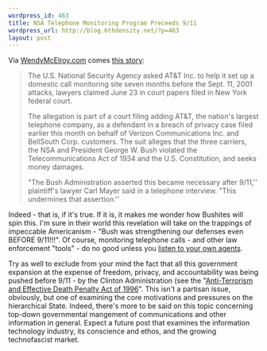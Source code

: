 ```yaml
--- 
wordpress_id: 463
title: NSA Telephone Monitoring Program Preceeds 9/11
wordpress_url: http://blog.6thdensity.net/?p=463
layout: post
---
```

<p>Via <a href="http://www.wendymcelroy.com/news.php?item.317.2">WendyMcElroy.com</a> comes <a href="http://www.bloomberg.com/apps/news?pid=20601087&sid=abIV0cO64zJE&refer=#">this story</a>:<blockquote><p>The U.S. National Security Agency asked AT&T Inc. to help it set up a domestic call monitoring site seven months before the Sept. 11, 2001 attacks, lawyers claimed June 23 in court papers filed in New York federal court.</p><p>The allegation is part of a court filing adding AT&T, the nation's largest telephone company, as a defendant in a breach of privacy case filed earlier this month on behalf of Verizon Communications Inc. and BellSouth Corp. customers. The suit alleges that the three carriers, the NSA and President George W. Bush violated the Telecommunications Act of 1934 and the U.S. Constitution, and seeks money damages.</p><p>"The Bush Administration asserted this became necessary after 9/11,'' plaintiff's lawyer Carl Mayer said in a telephone interview. "This undermines that assertion.''</p></blockquote>Indeed - that is, if it's true.  If it is, it makes me wonder how Bushites will spin this.  I'm sure in their world this revelation will take on the trappings of impeccable Americanism - "Bush was strengthening our defenses even BEFORE 9/11!!!".  Of course, monitoring telephone calls - and other law enforcement "tools" - do no good unless you <a href="http://www.time.com/time/covers/1101020603/memo.html">listen to your own agents</a>.</p><p>Try as well to exclude from your mind the fact that all this government expansion at the expense of freedom, privacy, and accountability was being pushed before 9/11 - by the Clinton Administration (see the "<a href="http://www.fas.org/irp/crs/96-499.htm">Anti-Terrorism and Effective Death Penalty Act of 1996</a>".  This isn't a partisan issue, obviously, but one of examining the core motivations and pressures on the hierarchical State.  Indeed, there's more to be said on this topic concerning top-down governmental mangement of communications and other information in general.  Expect a future post that examines the information technology industry, its conscience and ethos, and the growing technofascist market.</p>
